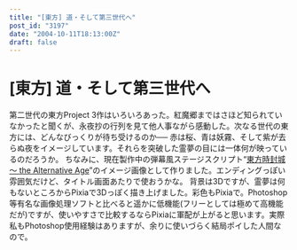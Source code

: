 ```yaml
---
title: "[東方] 道・そして第三世代へ"
post_id: "3197"
date: "2004-10-11T18:13:00Z"
draft: false
---
```


# [東方] 道・そして第三世代へ

第二世代の東方Project 3作はいろいろあった。紅魔郷まではさほど知られていなかったと聞くが、永夜抄の行列を見て他人事ながら感動した。次なる世代の東方には、どんなびっくりが待ち受けるのか── 赤は桜、青は妖霧、そして紫が去らぬ夜をイメージしています。それらを突破した霊夢の目には一体何が映っているのだろうか。  ちなみに、現在製作中の弾幕風ステージスクリプト“[東方時封城 ～ the Alternative Age](!/thA/)”のイメージ画像として作りました。エンディングっぽい雰囲気だけど、タイトル画面あたりで使おうかな。 背景は3Dですが、霊夢は何もないところからPixiaで3Dっぽく描き上げました。彩色もPixiaで。Photoshop等有名な画像処理ソフトと比べると遥かに低機能(フリーとしては極めて高機能だが)ですが、使いやすさで比較するならPixiaに軍配が上がると思います。実際私もPhotoshop使用経験はありますが、余りに使いづらく結局ポイした人間なので。
